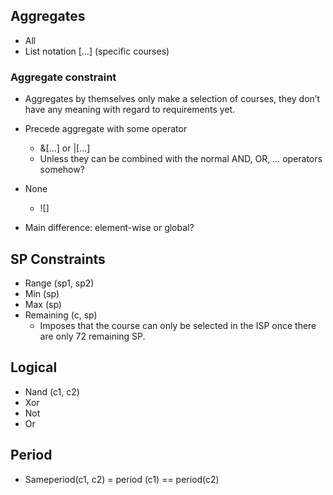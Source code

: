 ## Aggregates
- All
- List notation […] (specific courses)

### Aggregate constraint
- Aggregates by themselves only make a selection of courses, they don’t have any meaning with regard to requirements yet.
- Precede aggregate with some operator
    - &[…] or |[…]
    - Unless they can be combined with the normal AND, OR, … operators somehow?

- None
    - ![]

- Main difference: element-wise or global?

## SP Constraints
- Range (sp1, sp2)
- Min (sp)
- Max (sp)
- Remaining (c, sp)
    - Imposes that the course can only be selected in the ISP once there are only 72 remaining SP.

## Logical
- Nand (c1, c2)
- Xor
- Not
- Or

## Period
- Sameperiod(c1, c2) = period (c1) == period(c2)